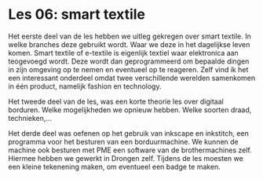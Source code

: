 
# Les 06: smart textile 

Het eerste deel van de les hebben we uitleg gekregen over smart textile. In welke branches deze gebruikt wordt. Waar we deze in het dagelijkse leven komen. Smart textile of e-textile is eigenlijk textiel waar elektronica aan teogevoegd wordt. Deze wordt dan  geprogrammeerd om bepaalde dingen in zijn omgeving op te nemen en eventueel op te reageren. Zelf vind ik het een interessant onderdeel omdat twee verschillende werelden samenkomen in één product, namelijk fashion en technology. 

Het tweede deel van de les, was een korte theorie les over digitaal borduren. Welke mogelijkheden we opnieuw hebben. Welke soorten draad, technieken,...

Het derde deel was oefenen op het gebruik van inkscape en inkstitch, een programma voor het besturen van een borduurmachine. We kunnen de machine ook besturen met PME een software van de brothermachines zelf. Hiermee hebben we gewerkt in Drongen zelf. Tijdens de les moesten we een kleine tekenening maken, om eventueel een badge te maken. 

